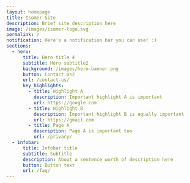 ```yaml
---
layout: homepage
title: Isomer Site
description: Brief site description here
image: /images/isomer-logo.svg
permalink: /
notification: Here's a notification bar you can use! :)
sections:
  - hero:
      title: Hero title 4
      subtitle: Hero subtitle2
      background: /images/hero-banner.png
      button: Contact Us2
      url: /contact-us/
      key_highlights:
        - title: Highlight A
          description: Important highlight A is important
          url: https://google.com
        - title: Highlight B
          description: Important highlight B is equally important
          url: https://gmail.com
        - title: Page A
          description: Page A is important too
          url: /privacy/
  - infobar:
      title: Infobar title
      subtitle: Subtitle
      description: About a sentence worth of description here
      button: Button text
      url: /faq/
---
```

